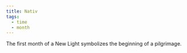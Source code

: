 ```yaml
---
title: Nativ
tags:
  - time
  - month
---
```

The first month of a New Light symbolizes the beginning of a pilgrimage. 